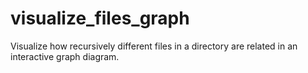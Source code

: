 # visualize_files_graph
Visualize how recursively different files in a directory are related in an interactive graph diagram. 
